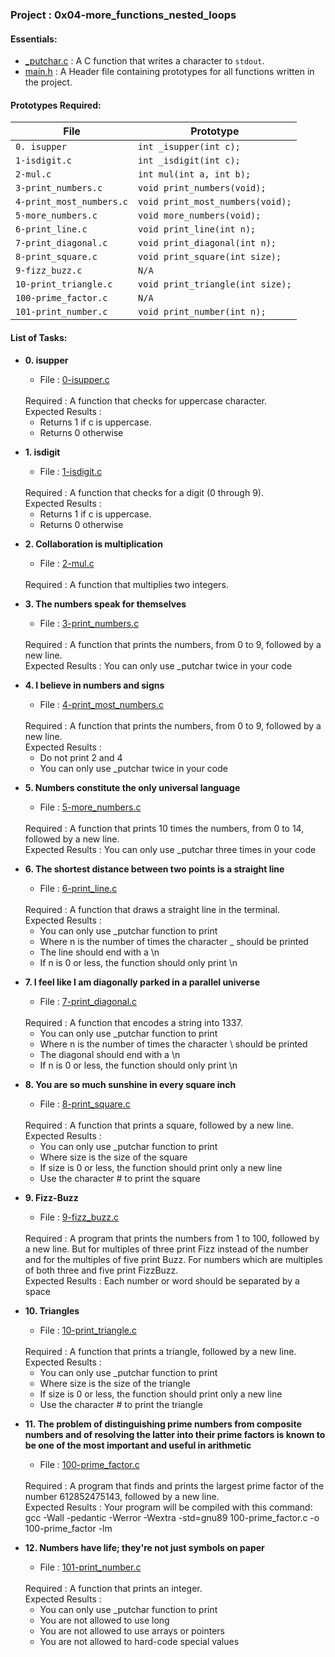 <h3>Project : 0x04-more_functions_nested_loops</h3>

<h4>Essentials:</h4>

* [_putchar.c](./_putchar.c) : A C function that writes a character to `stdout`.
* [main.h](./main.h) : A Header file containing prototypes for all functions written in the project.

<h4>Prototypes Required:</h4>

| File                 | Prototype                                                      |
| ---------------------| ---------------------------------------------------------------|
| `0. isupper`         | `int _isupper(int c);`                        |
| `1-isdigit.c`        | `int _isdigit(int c);`                |
| `2-mul.c`        | `int mul(int a, int b);`                |
| `3-print_numbers.c`         | `void print_numbers(void);`                             |
| `4-print_most_numbers.c`      | `void print_most_numbers(void);`                           |
| `5-more_numbers.c` | `void more_numbers(void);`                                |
| `6-print_line.c`     | `void print_line(int n);`                                    |
| `7-print_diagonal.c`           | `void print_diagonal(int n);`                                          |
| `8-print_square.c`        | `void print_square(int size);`                                         |
| `9-fizz_buzz.c` | `N/A`                                    |
| `10-print_triangle.c`        | `void print_triangle(int size);`                                                          |
| `100-prime_factor.c` | `N/A` |
| `101-print_number.c` | `void print_number(int n);`                        |

<h4>List of Tasks:</h4>

* **0. isupper**
  * File : [0-isupper.c](./0-isupper.c)
  <br>
  Required : A function that checks for uppercase character.
  <br>
  Expected Results :
    <ul>
  <li>Returns 1 if c is uppercase.</li>
  <li>Returns 0 otherwise</li>
  </ul>

* **1. isdigit**
  *  File : [1-isdigit.c](./1-isdigit.c)
   <br>
  Required : A function that checks for a digit (0 through 9).
  <br>
  Expected Results : 
  <ul>
  <li>Returns 1 if c is uppercase.</li>
  <li>Returns 0 otherwise</li>
  </ul>
  
* **2. Collaboration is multiplication**
  *  File : [2-mul.c](./2-mul.c)
   <br>
  Required : A function that multiplies two integers.

  
* **3. The numbers speak for themselves**
  * File : [3-print_numbers.c](./3-print_numbers.c)
  <br>
  Required : A function that prints the numbers, from 0 to 9, followed by a new line.
  <br>
  Expected Results : You can only use _putchar twice in your code

* **4. I believe in numbers and signs**
  *  File : [4-print_most_numbers.c](./4-print_most_numbers.c)
   <br>
  Required : A function that prints the numbers, from 0 to 9, followed by a new line.
  <br>
  Expected Results :
   <ul>
  <li>Do not print 2 and 4</li>
  <li>You can only use _putchar twice in your code</li>
  </ul>
  
* **5. Numbers constitute the only universal language**
  * File : [5-more_numbers.c](./5-more_numbers.c)
  <br>
  Required : A function that prints 10 times the numbers, from 0 to 14, followed by a new line.
  <br>
  Expected Results : You can only use _putchar three times in your code

* **6. The shortest distance between two points is a straight line**
  *  File : [6-print_line.c](./6-print_line.c)
   <br>
  Required : A function that draws a straight line in the terminal.
  <br>
  Expected Results : 
   <ul>
  <li>You can only use _putchar function to print</li>
  <li>Where n is the number of times the character _ should be printed</li>
  <li>The line should end with a \n</li>
  <li>If n is 0 or less, the function should only print \n</li>
  </ul>
  
* **7. I feel like I am diagonally parked in a parallel universe**
  * File : [7-print_diagonal.c](./7-print_diagonal.c)
  <br>
  Required : A function that encodes a string into 1337.
  <br>
    <ul>
  <li>You can only use _putchar function to print</li>
  <li>Where n is the number of times the character \ should be printed</li>
  <li>The diagonal should end with a \n</li>
  <li>If n is 0 or less, the function should only print \n</li>
  </ul>

* **8. You are so much sunshine in every square inch**
  *  File : [8-print_square.c](./8-print_square.c)
   <br>
  Required : A function that prints a square, followed by a new line.
  <br>
  Expected Results : 
      <ul>
  <li>You can only use _putchar function to print</li>
  <li>Where size is the size of the square</li>
  <li>If size is 0 or less, the function should print only a new line</li>
  <li>Use the character # to print the square</li>
  </ul>
  
* **9. Fizz-Buzz**
  * File : [9-fizz_buzz.c](./9-fizz_buzz.c)
  <br>
  Required : A program that prints the numbers from 1 to 100, followed by a new line. But for multiples of three print Fizz instead of the number and for the multiples of five print Buzz. For numbers which are multiples of both three and five print FizzBuzz.
  <br>
  Expected Results : Each number or word should be separated by a space

* **10. Triangles**
  *  File : [10-print_triangle.c](./10-print_triangle.c)
   <br>
  Required : A function that prints a triangle, followed by a new line.
  <br>
  Expected Results : 
      <ul>
  <li>You can only use _putchar function to print</li>
  <li>Where size is the size of the triangle</li>
  <li>If size is 0 or less, the function should print only a new line
  <li>Use the character # to print the triangle</li>
  </ul>
  
* **11. The problem of distinguishing prime numbers from composite numbers and of resolving the latter into their prime factors is known to be one of the most important and useful in arithmetic**
  * File : [100-prime_factor.c](./100-prime_factor.c)
  <br>
  Required : A program that finds and prints the largest prime factor of the number 612852475143, followed by a new line.
  <br>
  Expected Results : Your program will be compiled with this command: gcc -Wall -pedantic -Werror -Wextra -std=gnu89 100-prime_factor.c -o 100-prime_factor -lm

* **12. Numbers have life; they're not just symbols on paper**
  *  File : [101-print_number.c](./101-print_number.c)
   <br>
  Required : A function that prints an integer.
  <br>
  Expected Results :
      <ul>
  <li>You can only use _putchar function to print</li>
  <li>You are not allowed to use long</li>
  <li>You are not allowed to use arrays or pointers</li>
  <li>You are not allowed to hard-code special values</li>
  </ul>
